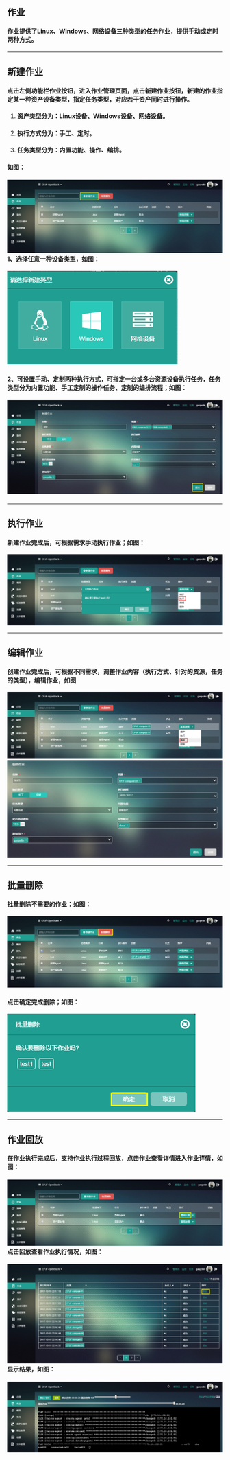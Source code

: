 ## 作业

#### 作业提供了Linux、Windows、网络设备三种类型的任务作业，提供手动或定时两种方式。

---

## 新建作业

#### 点击左侧功能栏作业按钮，进入作业管理页面，点击新建作业按钮，新建的作业指定某一种资产设备类型，指定任务类型，对应若干资产同时进行操作。

1. #### **资产类型分为**：Linux设备、Windows设备、网络设备。
2. #### **执行方式分为**：手工、定时。
3. #### **任务类型分为**：内置功能、操作、编排。

#### 如图：

#### ![](/assets/作业1.jpg)1、选择任意一种设备类型，如图：

#### ![](/assets/作业2.png)

#### 2、可设置手动、定制两种执行方式，可指定一台或多台资源设备执行任务，任务类型分为内置功能、手工定制的操作任务、定制的编排流程；如图：

#### ![](/assets/任务3.jpg)

---

## 执行作业

#### 新建作业完成后，可根据需求手动执行作业；如图：

![](/assets/执行作业.png)

---

## 编辑作业

#### 创建作业完成后，可根据不同需求，调整作业内容（执行方式、针对的资源，任务的类型），编辑作业，如图

![](/assets/编辑作业.png)![](/assets/编辑作业1.png)

---

## 批量删除

#### 批量删除不需要的作业；如图：

#### ![](/assets/作业删除.png)

#### 点击确定完成删除；如图：

![](/assets/删除作业2.png)

---

## 作业回放

#### 在作业执行完成后，支持作业执行过程回放，点击作业查看详情进入作业详情，如图：

#### ![](/assets/作业回放.png)点击回放查看作业执行情况，如图：

#### ![](/assets/作业回放2.jpg)显示结果，如图：

#### ![](/assets/作业回放3.png)



